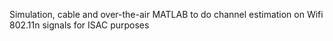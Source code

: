 Simulation, cable and over-the-air MATLAB to do channel estimation on Wifi 802.11n signals for ISAC purposes
